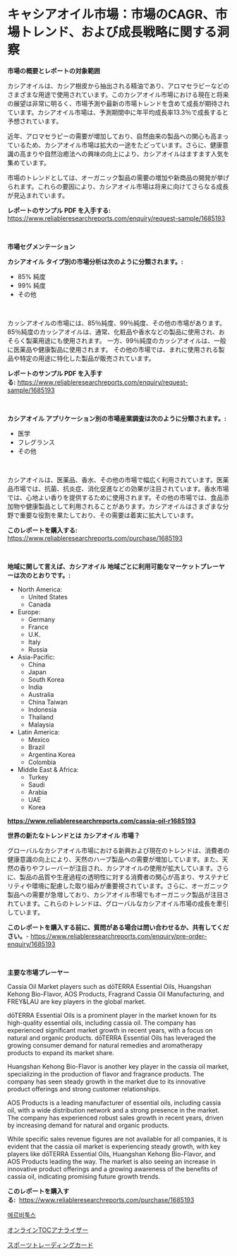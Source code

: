 <p><h1>キャシアオイル市場：市場のCAGR、市場トレンド、および成長戦略に関する洞察</h1></p><p><strong>市場の概要とレポートの対象範囲</strong></p>
<p><p>カシアオイルは、カシア樹皮から抽出される精油であり、アロマセラピーなどのさまざまな用途で使用されています。このカシアオイル市場における現在と将来の展望は非常に明るく、市場予測や最新の市場トレンドを含めて成長が期待されています。カシアオイル市場は、予測期間中に年平均成長率13.3％で成長すると予想されています。</p><p>近年、アロマセラピーの需要が増加しており、自然由来の製品への関心も高まっているため、カシアオイル市場は拡大の一途をたどっています。さらに、健康意識の高まりや自然治癒法への興味の向上により、カシアオイルはますます人気を集めています。</p><p>市場のトレンドとしては、オーガニック製品の需要の増加や新商品の開発が挙げられます。これらの要因により、カシアオイル市場は将来に向けてさらなる成長が見込まれています。</p></p>
<p><strong>レポートのサンプル PDF を入手する:</strong> <a href="https://www.reliableresearchreports.com/enquiry/request-sample/1685193">https://www.reliableresearchreports.com/enquiry/request-sample/1685193</a></p>
<p>&nbsp;</p>
<p><strong>市場セグメンテーション</strong></p>
<p><strong>カシアオイル タイプ別の市場分析は次のように分類されます。:</strong></p>
<p><ul><li>85% 純度</li><li>99% 純度</li><li>その他</li></ul></p>
<p>&nbsp;</p>
<p><p>カッシアオイルの市場には、85％純度、99％純度、その他の市場があります。 85％純度のカッシアオイルは、通常、化粧品や香水などの製品に使用され、おそらく製薬用途にも使用されます。 一方、99％純度のカッシアオイルは、一般に医薬品や健康製品に使用されます。 その他の市場では、まれに使用される製品や特定の用途に特化した製品が販売されています。</p></p>
<p><strong>レポートのサンプル PDF を入手する:</strong>&nbsp;<a href="https://www.reliableresearchreports.com/enquiry/request-sample/1685193">https://www.reliableresearchreports.com/enquiry/request-sample/1685193</a></p>
<p>&nbsp;</p>
<p><strong> カシアオイル アプリケーション別の市場産業調査は次のように分類されます。:</strong></p>
<p><ul><li>医学</li><li>フレグランス</li><li>その他</li></ul></p>
<p>&nbsp;</p>
<p><p>カシアオイルは、医薬品、香水、その他の市場で幅広く利用されています。医薬品市場では、抗菌、抗炎症、消化促進などの効果が注目されています。香水市場では、心地よい香りを提供するために使用されます。その他の市場では、食品添加物や健康製品として利用されることがあります。カシアオイルはさまざまな分野で重要な役割を果たしており、その需要は着実に拡大しています。</p></p>
<p><strong>このレポートを購入する:</strong>&nbsp; <a href="https://www.reliableresearchreports.com/purchase/1685193">https://www.reliableresearchreports.com/purchase/1685193</a></p>
<p>&nbsp;</p>
<p><strong>地域に関して言えば、カシアオイル 地域ごとに利用可能なマーケットプレーヤーは次のとおりです。:</strong></p>
<p><ul>
    <li>
        North America:
        <ul>
            <li>United States</li>
            <li>Canada</li>
        </ul>
    </li>
    <li>
        Europe:
        <ul>
            <li>Germany</li>
            <li>France</li>
            <li>U.K.</li>
            <li>Italy</li>
            <li>Russia</li>
        </ul>
    </li>
    <li>
        Asia-Pacific:
        <ul>
            <li>China</li>
            <li>Japan</li>
            <li>South Korea</li>
            <li>India</li>
            <li>Australia</li>
            <li>China Taiwan</li>
            <li>Indonesia</li>
            <li>Thailand</li>
            <li>Malaysia</li>
        </ul>
    </li>
    <li>
        Latin America:
        <ul>
            <li>Mexico</li>
            <li>Brazil</li>
            <li>Argentina Korea</li>
            <li>Colombia</li>
        </ul>
    </li>
    <li>
        Middle East & Africa:
        <ul>
            <li>Turkey</li>
            <li>Saudi</li>
            <li>Arabia</li>
            <li>UAE</li>
            <li>Korea</li>
        </ul>
    </li>
    </ul></p>
<p><strong><a href="https://www.reliableresearchreports.com/cassia-oil-r1685193">https://www.reliableresearchreports.com/cassia-oil-r1685193</a></strong>&nbsp;</p>
<p><strong>世界の新たなトレンドとは カシアオイル 市場？</strong></p>
<p><p>グローバルなカシアオイル市場における新興および現在のトレンドは、消費者の健康意識の向上により、天然のハーブ製品への需要が増加しています。また、天然の香りやフレーバーが注目され、カシアオイルの使用が拡大しています。さらに、製品の品質や生産過程の透明性に対する消費者の関心が高まり、サステナビリティや環境に配慮した取り組みが重要視されています。さらに、オーガニック製品への需要が急増しており、カシアオイル市場でもオーガニック製品が注目されています。これらのトレンドは、グローバルなカシアオイル市場の成長を牽引しています。</p></p>
<p><strong>このレポートを購入する前に、質問がある場合は問い合わせるか、共有してください。</strong>- <a href="https://www.reliableresearchreports.com/enquiry/pre-order-enquiry/1685193">https://www.reliableresearchreports.com/enquiry/pre-order-enquiry/1685193</a></p>
<p>&nbsp;</p>
<p><strong>主要な市場プレーヤー</strong></p>
<p><p>Cassia Oil Market players such as dōTERRA Essential Oils, Huangshan Kehong Bio-Flavor, AOS Products, Fragrand Cassia Oil Manufacturing, and FREY&LAU are key players in the global market. </p><p>dōTERRA Essential Oils is a prominent player in the market known for its high-quality essential oils, including cassia oil. The company has experienced significant market growth in recent years, with a focus on natural and organic products. dōTERRA Essential Oils has leveraged the growing consumer demand for natural remedies and aromatherapy products to expand its market share.</p><p>Huangshan Kehong Bio-Flavor is another key player in the cassia oil market, specializing in the production of flavor and fragrance products. The company has seen steady growth in the market due to its innovative product offerings and strong customer relationships.</p><p>AOS Products is a leading manufacturer of essential oils, including cassia oil, with a wide distribution network and a strong presence in the market. The company has experienced robust sales growth in recent years, driven by increasing demand for natural and organic products.</p><p>While specific sales revenue figures are not available for all companies, it is evident that the cassia oil market is experiencing steady growth, with key players like dōTERRA Essential Oils, Huangshan Kehong Bio-Flavor, and AOS Products leading the way. The market is also seeing an increase in innovative product offerings and a growing awareness of the benefits of cassia oil, indicating promising future growth trends.</p></p>
<p><strong>このレポートを購入する:</strong>&nbsp;&nbsp;<a href="https://www.reliableresearchreports.com/purchase/1685193">https://www.reliableresearchreports.com/purchase/1685193</a></p>
<p><p><a href="https://medium.com/@marcpascual04/%EC%97%90%EB%A5%B4%EB%B9%84%ED%88%AD%EC%8A%A4-%EC%8B%9C%EC%9E%A5-%EC%A0%90%EC%9C%A0%EC%9C%A8-%EB%B3%80%ED%99%94-%EB%B0%8F-%EC%8B%9C%EC%9E%A5-%EC%84%B1%EC%9E%A5-%EC%B6%94%EC%9D%B4-2024-2031-3fa4801cd5b1">에르비툭스</a></p><p><a href="https://medium.com/@jordanilliamson678678/%E3%82%AA%E3%83%B3%E3%83%A9%E3%82%A4%E3%83%B3toc%E5%88%86%E6%9E%90%E6%A9%9F%E5%B8%82%E5%A0%B4%E3%81%AE%E5%88%86%E6%9E%90-%E3%81%9D%E3%81%AEcagr-%E5%B8%82%E5%A0%B4%E3%82%BB%E3%82%B0%E3%83%A1%E3%83%B3%E3%83%86%E3%83%BC%E3%82%B7%E3%83%A7%E3%83%B3-%E3%81%8A%E3%82%88%E3%81%B3%E3%82%B0%E3%83%AD%E3%83%BC%E3%83%90%E3%83%AB%E7%94%A3%E6%A5%AD%E6%A6%82%E8%A6%81-7729e133da35">オンラインTOCアナライザー</a></p><p><a href="https://medium.com/@eleanorardy655/%E3%82%B9%E3%83%9D%E3%83%BC%E3%83%84%E3%83%88%E3%83%AC%E3%83%BC%E3%83%87%E3%82%A3%E3%83%B3%E3%82%B0%E3%82%AB%E3%83%BC%E3%83%89%E5%B8%82%E5%A0%B4%E8%AA%BF%E6%9F%BB%E3%83%AC%E3%83%9D%E3%83%BC%E3%83%88-%E3%81%9D%E3%81%AE%E6%AD%B4%E5%8F%B2%E3%81%8A%E3%82%88%E3%81%B32024%E5%B9%B4%E3%81%8B%E3%82%892031%E5%B9%B4%E3%81%BE%E3%81%A7%E3%81%AE%E4%BA%88%E6%B8%AC-5bc1941bc1bf">スポーツトレーディングカード</a></p></p>